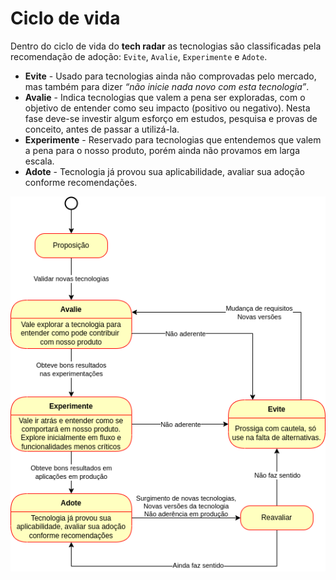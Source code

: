 # Ciclo de vida

Dentro do ciclo de vida do **tech radar** as tecnologias são classificadas pela recomendação de adoção: `Evite`, `Avalie`, `Experimente` e `Adote`.


- **Evite** - Usado para tecnologias ainda não comprovadas pelo mercado, mas também para dizer *“não inicie nada novo com esta tecnologia”*.
- **Avalie** - Indica tecnologias que valem a pena ser exploradas, com o objetivo de entender como seu impacto (positivo ou negativo). Nesta fase deve-se investir algum esforço em estudos, pesquisa e provas de conceito, antes de passar a utilizá-la.
- **Experimente** - Reservado para tecnologias que entendemos que valem a pena para o nosso produto, porém ainda não provamos em larga escala.
- **Adote** - Tecnologia já provou sua aplicabilidade, avaliar sua adoção conforme recomendações.

![Ciclo de vida](/assets/images/tech-radar/lifecycle.png)

